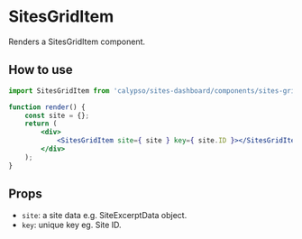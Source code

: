 # SitesGridItem

Renders a SitesGridItem component.

## How to use

```jsx
import SitesGridItem from 'calypso/sites-dashboard/components/sites-grid-item';

function render() {
	const site = {};
	return (
		<div>
			<SitesGridItem site={ site } key={ site.ID }></SitesGridItem>
		</div>
	);
}
```

## Props

- `site`: a site data  e.g. SiteExcerptData object.
- `key`: unique key eg. Site ID.
